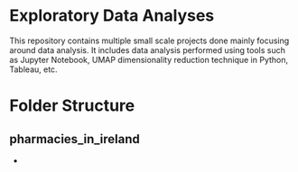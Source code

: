 # Exploratory Data Analyses
This repository contains multiple small scale projects done mainly focusing around data analysis. It includes data analysis performed using 
tools such as Jupyter Notebook, UMAP dimensionality reduction technique in Python, Tableau, etc.

# Folder Structure
## pharmacies_in_ireland
- 
